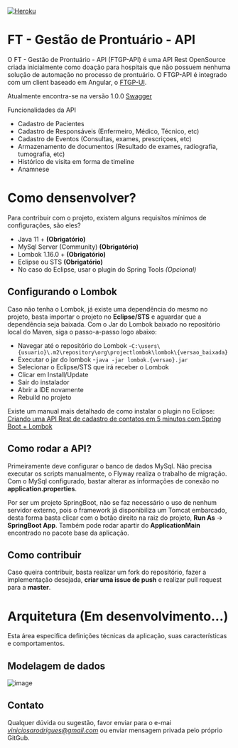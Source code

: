 [![Heroku](https://heroku-badge.herokuapp.com/?app=heroku-badge&style=flat)](https://gestao-prontuario.herokuapp.com/swagger-ui.html)
# FT - Gestão de Prontuário - API
O FT - Gestão de Prontuário - API (FTGP-API) é uma API Rest OpenSource criada inicialmente como doação para hospitais que não possuem nenhuma solução de automação no processo de prontuário. O FTGP-API é integrado com um client baseado em Angular, o [FTGP-UI](https://github.com/viniciosarodrigues/gestao-de-prontuario-ui).


Atualmente encontra-se na versão 1.0.0
[Swagger](https://gestao-prontuario.herokuapp.com/swagger-ui.html)

Funcionalidades da API
- Cadastro de Pacientes
- Cadastro de Responsáveis (Enfermeiro, Médico, Técnico, etc)
- Cadastro de Eventos (Consultas, exames, prescriçoes, etc)
- Armazenamento de documentos (Resultado de exames, radiografia, tumografia, etc)
- Histórico de visita em forma de timeline
- Anamnese

# Como densenvolver?
Para contribuir com o projeto, existem alguns requisítos mínimos de configurações, são eles?
- Java 11 + **(Obrigatório)**
- MySql Server (Community) **(Obrigatório)**
- Lombok 1.16.0 + **(Obrigatório)**
- Eclipse ou STS **(Obrigatório)**
- No caso do Eclipse, usar o plugin do Spring Tools *(Opcional)*

## Configurando o Lombok
Caso não tenha o Lombok, já existe uma dependência do mesmo no projeto, basta importar o projeto no **Eclipse/STS** e aguardar que a dependẽncia seja baixada. Com o Jar do Lombok baixado no repositório local do Maven, siga o passo-a-passo logo abaixo:

- Navegar até o repositório do Lombok
-`C:\users\{usuario}\.m2\repository\org\projectlombok\lombok\{versao_baixada}`
- Executar o jar do lombok
-`java -jar lombok.{versao}.jar`
- Selecionar o Eclipse/STS que irá receber o Lombok
- Clicar em Install/Update
- Sair do instalador
- Abrir a IDE novamente
- Rebuild no projeto

Existe um manual mais detalhado de como instalar o plugin no Eclipse: [Criando uma API Rest de cadastro de contatos em 5 minutos com Spring Boot + Lombok](https://medium.com/@viniciosarodrigues/criando-uma-api-rest-de-cadastro-de-contatos-em-5-minutos-com-spring-boot-ce5ba775d2d8)

## Como rodar a API?
Primeiramente deve configurar o banco de dados MySql. Não precisa executar os scripts manualmente, o Flyway realiza o trabalho de migração. Com o MySql configurado, bastar alterar as informações de conexão no **application.properties**.

Por ser um projeto SpringBoot, não se faz necessário o uso de nenhum servidor externo, pois o framework já disponibiliza um Tomcat embarcado, desta forma basta clicar com o botão direito na raiz do projeto, **Run As** -> **SpringBoot App**.
Também pode rodar apartir do **ApplicationMain** encontrado no pacote base da aplicação.

## Como contribuir
Caso queira contribuir, basta realizar um fork do repositório, fazer a implementação desejada, **criar uma issue de push** e realizar pull request para a **master**.

# Arquitetura (Em desenvolvimento...)
Esta área especifica definições técnicas da aplicação, suas características e comportamentos.
## Modelagem de dados
![image](https://user-images.githubusercontent.com/7918549/77848948-8813ec80-719e-11ea-97ce-19fde9aacc42.png)

## Contato
Qualquer dúvida ou sugestão, favor enviar para o e-mai *viniciosarodrigues@gmail.com* ou enviar mensagem privada pelo próprio GitGub.
